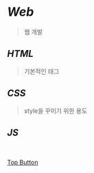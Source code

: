 *Web*
=====  
> 웹 개발  

*HTML*
-----  
> 기본적인 태그 <tag>  

*CSS*
-----  
> style을 꾸미기 위한 용도  

*JS*
-----  

<br>

[Top Button](#)

